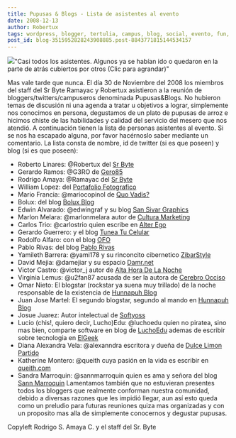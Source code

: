 ```yaml
---
title: Pupusas & Blogs - Lista de asistentes al evento
date: 2008-12-13
author: Robertux
tags: wordpress, blogger, tertulia, campus, blog, social, evento, fun, humor, twitter, charla
post_id: blog-3515952828243908885.post-8843771815144534157
---
```


[![](http://2.bp.blogspot.com/_jH77WNrMVRA/SUMGKyHtOBI/AAAAAAAAFN4/VxG3IJdaoiQ/s400/pupusasblogs08.jpg)](http://2.bp.blogspot.com/_jH77WNrMVRA/SUMGKyHtOBI/AAAAAAAAFN4/VxG3IJdaoiQ/s1600-h/pupusasblogs08.jpg)"Casi todos los asistentes. Algunos ya se habían ido o quedaron en la parte de atrás cubiertos por otros (Clic para agrandar)"

Mas vale tarde que nunca. El día 30 de Noviembre del 2008 los miembros del staff del Sr Byte Ramayac y Robertux asistieron a la reunión de bloggers/twitters/campuseros denominada Pupusas&Blogs. No hubieron temas de discusión ni una agenda a tratar u objetivos a lograr, simplemente nos conocimos en persona, degustamos de un plato de pupusas de arroz e hicimos chiste de las habilidades y calidad del servicio del mesero que nos atendió. A continuación tienen la lista de personas asistentes al evento. Si se nos ha escapado alguna, por favor hacérnoslo saber mediante un comentario. La lista consta de nombre, id de twitter (si es que poseen) y blog (si es que poseen):

- Roberto Linares: @Robertux del [Sr Byte](http://www.srbyte.com/)
- Gerardo Ramos: @G3RO de [Gero85](http://gero85.blogspot.com/)
- Rodrigo Amaya: @Ramayac del [Sr Byte](http://www.srbyte.com/)
- William Lopez: del [Portafolio Fotografico](http://portafolio-fotografico.blogspot.com/)
- Mario Francia: @mariocopinol de [Quo Vadis?](http://copinapitli.blogspot.com/)
- Bolux: del blog [Bolux Blog](http://bolux.blogspot.com/)
- Edwin Alvarado: @edwingraf y su blog [San Sivar Graphics](http://sansivargraphics.wordpress.com/)
- Marlon Melara: @marlonmelara autor de [Cultura Marketing](http://culturamarketing.blogspot.com/)
- Carlos Trio: @carlostrio quien escribe en [Alter Ego](http://carlostrio.blogspot.com/)
- Gerardo Guerrero: y el blog [Tunea Tu Celular](http://tuneatucelular.blogpsot.com/)
- Rodolfo Alfaro: con el blog [OFO](http://ofo.blogspot.com/)
- Pablo Rivas: del blog [Pablo Rivas](http://pablorivas1989galeria.blogspot.com/)
- Yamileth Barrera: @yami178 y su rinconcito cibernetico [ZibarStyle](http://zibarstyle.blogspot.com/)
- David Mejia: @damejiar y su espacio [Damr.net](http://damr.net/)
- Victor Castro: @victor_j autor de [Alta Hora De La Noche](http://altahoradelanoche.blogspot.com/)
- Virginia Lemus: @u2fan87 acusada de ser la autora de [Cerebro Occiso](http://cerebroocciso.blogspot.com/)
- Omar Nieto: El blogstar (rockstar ya suena muy trillado) de la noche responsable de la existencia de [Hunnapuh Blog](http://hunnapuh.blogcindario.com/)
- Juan Jose Martel: El segundo blogstar, segundo al mando en [Hunnapuh Blog](http://hunnapuh.blogcindario.com/)
- Josue Juarez: Autor intelectual de [Softyoss](http://www.softyoss.com/)
- Lucio (chis!, quiero decir, Lucho)Edu: @luchoedu quien no piratea, sino mas bien, comparte software en blog de [LuchoEdu](http://www.luchoedu.org/) ademas de escribir sobre tecnologia en [ElGeek](http://elgeek.info/)
- Diana Alexandra Vela: @alexanndra escritora y dueña de [Dulce Limon Partido](http://dulcelimonpartido.blogspot.com/)
- Katherine Montero: @queith cuya pasión en la vida es escribir en [queith.com](http://queith.com/)
- Sandra Marroquin: @sannmarroquin quien es ama y señora del blog [Sann Marroquin](http://sannmarroquin.blogspot.com/)
Lamentamos también que no estuvieran presentes todos los bloggers que realmente conforman nuestra comunidad, debido a diversas razones que les impidió llegar, aun así esto queda como un preludio para futuras reuniones quiza mas organizadas y con un proposito mas alla de simplemente conocernos y degustar pupusas.

Copyleft Rodrigo S. Amaya C. y el staff del Sr. Byte